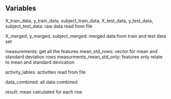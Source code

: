 ## Variables

X_train_data, y_train_data, subject_train_data, X_test_data, y_test_data, subject_test_data: raw data read from file

X_merged, y_merged, subject_merged: merged data from train and test data set

measurements: get all the features
mean_std_rows: vector for mean and standard deviation rows
measurments_mean_std_only: features only relate to mean and standard devication

activity_lables: activities read from file

data_combined: all data combined

result: mean calculated for each row
